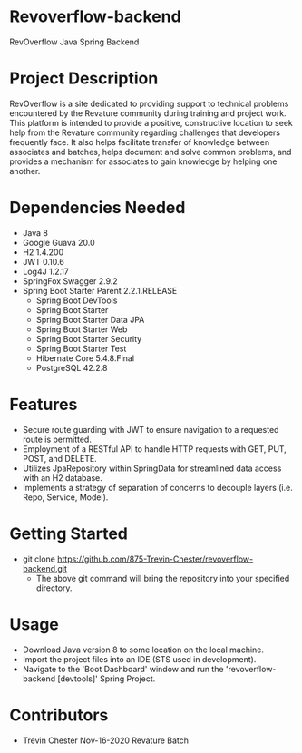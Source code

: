 # Revoverflow-backend

RevOverflow Java Spring Backend

# Project Description

RevOverflow is a site dedicated to providing support to technical problems encountered by the Revature community during training and project work. This platform is intended to provide a positive, constructive location to seek help from the Revature community regarding challenges that developers frequently face. It also helps facilitate transfer of knowledge between associates and batches, helps document and solve common problems, and provides a mechanism for associates to gain knowledge by helping one another.

# Dependencies Needed

- Java 8
- Google Guava 20.0
- H2 1.4.200
- JWT 0.10.6
- Log4J 1.2.17
- SpringFox Swagger 2.9.2
- Spring Boot Starter Parent 2.2.1.RELEASE
  - Spring Boot DevTools
  - Spring Boot Starter
  - Spring Boot Starter Data JPA
  - Spring Boot Starter Web
  - Spring Boot Starter Security
  - Spring Boot Starter Test
  - Hibernate Core 5.4.8.Final
  - PostgreSQL 42.2.8

# Features

- Secure route guarding with JWT to ensure navigation to a requested route is permitted.
- Employment of a RESTful API to handle HTTP requests with GET, PUT, POST, and DELETE.
- Utilizes JpaRepository within SpringData for streamlined data access with an H2 database.
- Implements a strategy of separation of concerns to decouple layers (i.e. Repo, Service, Model).

# Getting Started

- git clone <https://github.com/875-Trevin-Chester/revoverflow-backend.git>
  - The above git command will bring the repository into your specified directory.

# Usage

- Download Java version 8 to some location on the local machine.
- Import the project files into an IDE (STS used in development).
- Navigate to the 'Boot Dashboard' window and run the 'revoverflow-backend [devtools]' Spring Project.

# Contributors

- Trevin Chester Nov-16-2020 Revature Batch
